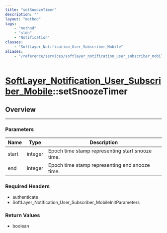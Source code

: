 ```yaml
---
title: "setSnoozeTimer"
description: ""
layout: "method"
tags:
    - "method"
    - "sldn"
    - "Notification"
classes:
    - "SoftLayer_Notification_User_Subscriber_Mobile"
aliases:
    - "/reference/services/softlayer_notification_user_subscriber_mobile/setSnoozeTimer"
---
```

# [SoftLayer_Notification_User_Subscriber_Mobile](/reference/services/SoftLayer_Notification_User_Subscriber_Mobile)::setSnoozeTimer




## Overview 


-----

### Parameters 
|Name | Type | Description |
| --- | --- | --- |
|start| integer| Epoch time stamp representing start snooze time.|
|end| integer| Epoch time stamp representing end snooze time.|


### Required Headers
* authenticate
* SoftLayer_Notification_User_Subscriber_MobileInitParameters


### Return Values
* boolean




